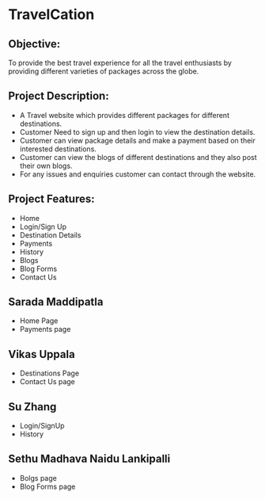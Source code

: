 # TravelCation

## Objective: 
To provide the best travel experience for all the travel enthusiasts by providing different varieties of packages across the globe.

## Project Description:
* A Travel website which provides different packages for different destinations. 
* Customer Need to sign up and then login to view the destination details.
* Customer can view package details and make a payment based on their interested destinations.
* Customer can view the blogs of different destinations and they also post their own blogs.
* For any issues and enquiries customer can contact through the website.

## Project Features:
*	Home 
*	Login/Sign Up
*	Destination Details 
*	Payments 
*	History
*	Blogs 
*	Blog Forms 
*	Contact Us 

## Sarada Maddipatla
 * Home Page
 * Payments page
 
## Vikas Uppala
 * Destinations Page
 * Contact Us page
 
## Su Zhang
 * Login/SignUp
 * History
 
## Sethu Madhava Naidu Lankipalli
 * Bolgs page
 * Blog Forms page
